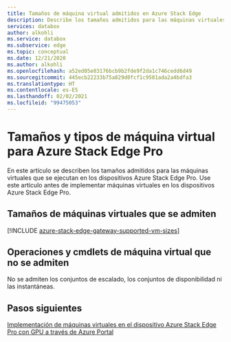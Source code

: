 ```yaml
---
title: Tamaños de máquina virtual admitidos en Azure Stack Edge
description: Describe los tamaños admitidos para las máquinas virtuales en el dispositivo Azure Stack Edge Pro.
services: databox
author: alkohli
ms.service: databox
ms.subservice: edge
ms.topic: conceptual
ms.date: 12/21/2020
ms.author: alkohli
ms.openlocfilehash: a52ed05e03176bcb9b2fde9f2da1c746cedd6d49
ms.sourcegitcommit: 445ecb22233b75a829d0fcf1c9501ada2a4bdfa3
ms.translationtype: HT
ms.contentlocale: es-ES
ms.lasthandoff: 02/02/2021
ms.locfileid: "99475053"
---
```

# <a name="vm-sizes-and-types-for-azure-stack-edge-pro"></a>Tamaños y tipos de máquina virtual para Azure Stack Edge Pro 

En este artículo se describen los tamaños admitidos para las máquinas virtuales que se ejecutan en los dispositivos Azure Stack Edge Pro. Use este artículo antes de implementar máquinas virtuales en los dispositivos Azure Stack Edge Pro.

## <a name="supported-vm-sizes"></a>Tamaños de máquinas virtuales que se admiten

[!INCLUDE [azure-stack-edge-gateway-supported-vm-sizes](../../includes/azure-stack-edge-gateway-supported-vm-sizes.md)]


## <a name="unsupported-vm-operations-and-cmdlets"></a>Operaciones y cmdlets de máquina virtual que no se admiten

No se admiten los conjuntos de escalado, los conjuntos de disponibilidad ni las instantáneas.

## <a name="next-steps"></a>Pasos siguientes

[Implementación de máquinas virtuales en el dispositivo Azure Stack Edge Pro con GPU a través de Azure Portal](azure-stack-edge-gpu-deploy-virtual-machine-portal.md)
